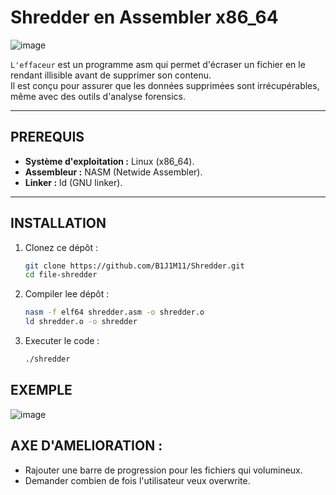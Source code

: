 # Shredder en Assembler x86_64

![image](https://github.com/user-attachments/assets/71b7ec5a-253a-47a3-be96-108926cbc6e5)


`L'effaceur` est un programme asm qui permet d'écraser un fichier en le rendant illisible avant de supprimer son contenu.  
Il est conçu pour assurer que les données supprimées sont irrécupérables, même avec des outils d'analyse forensics.

---

## PREREQUIS

- **Système d'exploitation :** Linux (x86_64).
- **Assembleur :** NASM (Netwide Assembler).
- **Linker :** ld (GNU linker).

---

## INSTALLATION

1. Clonez ce dépôt :
   ```bash
   git clone https://github.com/B1J1M11/Shredder.git
   cd file-shredder

2. Compiler lee dépôt :
   ```bash
   nasm -f elf64 shredder.asm -o shredder.o
   ld shredder.o -o shredder

3. Executer le code :
   ```bash
   ./shredder

## EXEMPLE

![image](https://github.com/user-attachments/assets/5243f4e5-3fa1-4d49-8b3c-b9b6f22414c6)


## AXE D'AMELIORATION :

- Rajouter une barre de progression pour les fichiers qui volumineux.
- Demander combien de fois l'utilisateur veux overwrite.
